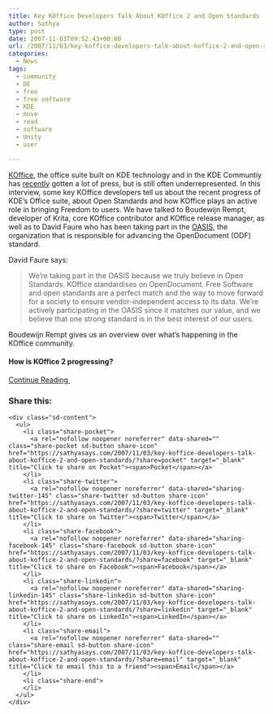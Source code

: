 ```yaml
---
title: Key KOffice Developers Talk About KOffice 2 and Open Standards
author: Sathya
type: post
date: 2007-11-03T09:52:43+00:00
url: /2007/11/03/key-koffice-developers-talk-about-koffice-2-and-open-standards/
categories:
  - News
tags:
  - community
  - DE
  - free
  - free software
  - KDE
  - move
  - read
  - software
  - Unity
  - user

---
```

[KOffice][1], the office suite built on KDE technology and in the KDE Communtiy has [recently][2] gotten a lot of press, but is still often underrepresented. In this interview, some key KOffice developers tell us about the recent progress of KDE&#8217;s Office suite, about Open Standards and how KOffice plays an active role in bringing Freedom to users. We have talked to Boudewijn Rempt, developer of Krita, core KOffice contributor and KOffice release manager, as well as to David Faure who has been taking part in the [OASIS][3], the organization that is responsible for advancing the OpenDocument (ODF) standard.
  
David Faure says:

> We&#8217;re taking part in the OASIS because we truly believe in Open Standards. KOffice standardises on OpenDocument. Free Software and open standards are a perfect match and the way to move forward for a society to ensure vendor-independent access to its data. We&#8217;re actively participating in the OASIS since it matches our value, and we believe that one strong standard is in the best interest of our users.

Boudewijn Rempt gives us an overview over what&#8217;s happening in the KOffice community.

#### How is KOffice 2 progressing?

[Continue Reading ][4]

<div class="sharedaddy sd-sharing-enabled">
  <div class="robots-nocontent sd-block sd-social sd-social-icon-text sd-sharing">
    <h3 class="sd-title">
      Share this:
    </h3>
    
    <div class="sd-content">
      <ul>
        <li class="share-pocket">
          <a rel="nofollow noopener noreferrer" data-shared="" class="share-pocket sd-button share-icon" href="https://sathyasays.com/2007/11/03/key-koffice-developers-talk-about-koffice-2-and-open-standards/?share=pocket" target="_blank" title="Click to share on Pocket"><span>Pocket</span></a>
        </li>
        <li class="share-twitter">
          <a rel="nofollow noopener noreferrer" data-shared="sharing-twitter-145" class="share-twitter sd-button share-icon" href="https://sathyasays.com/2007/11/03/key-koffice-developers-talk-about-koffice-2-and-open-standards/?share=twitter" target="_blank" title="Click to share on Twitter"><span>Twitter</span></a>
        </li>
        <li class="share-facebook">
          <a rel="nofollow noopener noreferrer" data-shared="sharing-facebook-145" class="share-facebook sd-button share-icon" href="https://sathyasays.com/2007/11/03/key-koffice-developers-talk-about-koffice-2-and-open-standards/?share=facebook" target="_blank" title="Click to share on Facebook"><span>Facebook</span></a>
        </li>
        <li class="share-linkedin">
          <a rel="nofollow noopener noreferrer" data-shared="sharing-linkedin-145" class="share-linkedin sd-button share-icon" href="https://sathyasays.com/2007/11/03/key-koffice-developers-talk-about-koffice-2-and-open-standards/?share=linkedin" target="_blank" title="Click to share on LinkedIn"><span>LinkedIn</span></a>
        </li>
        <li class="share-email">
          <a rel="nofollow noopener noreferrer" data-shared="" class="share-email sd-button share-icon" href="https://sathyasays.com/2007/11/03/key-koffice-developers-talk-about-koffice-2-and-open-standards/?share=email" target="_blank" title="Click to email this to a friend"><span>Email</span></a>
        </li>
        <li class="share-end">
        </li>
      </ul>
    </div>
  </div>
</div>

 [1]: http://www.koffice.org/
 [2]: http://www.linuxworld.com.au/index.php?id=1596080362&rid=-50
 [3]: http://www.oasis-open.org/
 [4]: http://dot.kde.org/1194021253/